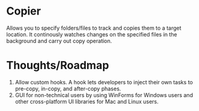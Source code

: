 # Copier

Allows you to specify folders/files to track and copies them to a target location. It continously watches changes on the specified files in the background and carry out copy operation. 


# Thoughts/Roadmap

1. Allow custom hooks. A hook lets developers to inject their own tasks to pre-copy, in-copy, and after-copy phases.
2. GUI for non-technical users by using WinForms for Windows users and other cross-platform UI libraries for Mac and Linux users. 
